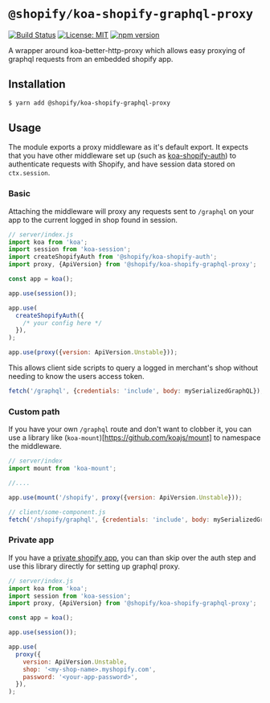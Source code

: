 # `@shopify/koa-shopify-graphql-proxy`

[![Build Status](https://travis-ci.org/Shopify/quilt.svg?branch=master)](https://travis-ci.org/Shopify/quilt)
[![License: MIT](https://img.shields.io/badge/License-MIT-green.svg)](LICENSE.md) [![npm version](https://badge.fury.io/js/%40shopify%2Fkoa-shopify-graphql-proxy.svg)](https://badge.fury.io/js/%40shopify%2Fkoa-shopify-graphql-proxy)

A wrapper around koa-better-http-proxy which allows easy proxying of graphql requests from an embedded shopify app.

## Installation

```bash
$ yarn add @shopify/koa-shopify-graphql-proxy
```

## Usage

The module exports a proxy middleware as it's default export. It expects that you have other middleware set up (such as [koa-shopify-auth](https://github.com/Shopify/quilt/tree/master/packages/@shopify/koa-shopify-auth)) to authenticate requests with Shopify, and have session data stored on `ctx.session`.

### Basic

Attaching the middleware will proxy any requests sent to `/graphql` on your app to the current logged in shop found in session.

```javascript
// server/index.js
import koa from 'koa';
import session from 'koa-session';
import createShopifyAuth from '@shopify/koa-shopify-auth';
import proxy, {ApiVersion} from '@shopify/koa-shopify-graphql-proxy';

const app = koa();

app.use(session());

app.use(
  createShopifyAuth({
    /* your config here */
  }),
);

app.use(proxy({version: ApiVersion.Unstable}));
```

This allows client side scripts to query a logged in merchant's shop without needing to know the users access token.

```javascript
fetch('/graphql', {credentials: 'include', body: mySerializedGraphQL});
```

### Custom path

If you have your own `/graphql` route and don't want to clobber it, you can use a library like (`koa-mount`)[https://github.com/koajs/mount] to namespace the middleware.

```javascript
// server/index
import mount from 'koa-mount';

//....

app.use(mount('/shopify', proxy({version: ApiVersion.Unstable}));
```

```javascript
// client/some-component.js
fetch('/shopify/graphql', {credentials: 'include', body: mySerializedGraphQL});
```

### Private app

If you have a [private shopify app](https://help.shopify.com/en/manual/apps/private-apps), you can than skip over the auth step and use this library directly for setting up graphql proxy.

```javascript
// server/index.js
import koa from 'koa';
import session from 'koa-session';
import proxy, {ApiVersion} from '@shopify/koa-shopify-graphql-proxy';

const app = koa();

app.use(session());

app.use(
  proxy({
    version: ApiVersion.Unstable,
    shop: '<my-shop-name>.myshopify.com',
    password: '<your-app-password>',
  }),
);
```
